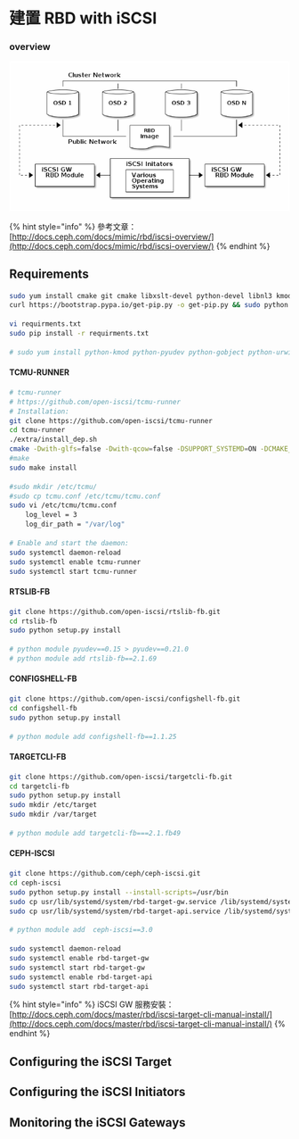 # 建置 RBD with iSCSI

### overview

![](.gitbook/assets/image%20%285%29.png)

{% hint style="info" %}
參考文章：  
[http://docs.ceph.com/docs/mimic/rbd/iscsi-overview/](http://docs.ceph.com/docs/mimic/rbd/iscsi-overview/)
{% endhint %}

## Requirements

```bash
sudo yum install cmake git cmake libxslt-devel python-devel libnl3 kmod librbd1 glib2-devel libnl3-devel kmod-devel librbd1-devel librados2-devel
curl https://bootstrap.pypa.io/get-pip.py -o get-pip.py && sudo python get-pip.py

vi requirments.txt
sudo pip install -r requirments.txt

# sudo yum install python-kmod python-pyudev python-gobject python-urwid python-rados python-rbd python-netaddr python-netifaces python-crypto python-requests python-flask pyOpenSSL
```

#### TCMU-RUNNER

```bash
# tcmu-runner
# https://github.com/open-iscsi/tcmu-runner
# Installation:
git clone https://github.com/open-iscsi/tcmu-runner
cd tcmu-runner
./extra/install_dep.sh
cmake -Dwith-glfs=false -Dwith-qcow=false -DSUPPORT_SYSTEMD=ON -DCMAKE_INSTALL_PREFIX=/usr
#make
sudo make install

#sudo mkdir /etc/tcmu/
#sudo cp tcmu.conf /etc/tcmu/tcmu.conf
sudo vi /etc/tcmu/tcmu.conf
    log_level = 3
    log_dir_path = "/var/log"

# Enable and start the daemon:
sudo systemctl daemon-reload
sudo systemctl enable tcmu-runner
sudo systemctl start tcmu-runner
```

#### RTSLIB-FB

```bash
git clone https://github.com/open-iscsi/rtslib-fb.git
cd rtslib-fb
sudo python setup.py install

# python module pyudev==0.15 > pyudev==0.21.0
# python module add rtslib-fb==2.1.69
```

#### CONFIGSHELL-FB

```bash
git clone https://github.com/open-iscsi/configshell-fb.git
cd configshell-fb
sudo python setup.py install

# python module add configshell-fb==1.1.25
```

#### TARGETCLI-FB

```bash
git clone https://github.com/open-iscsi/targetcli-fb.git
cd targetcli-fb
sudo python setup.py install
sudo mkdir /etc/target
sudo mkdir /var/target

# python module add targetcli-fb===2.1.fb49
```

#### CEPH-ISCSI

```bash
git clone https://github.com/ceph/ceph-iscsi.git
cd ceph-iscsi
sudo python setup.py install --install-scripts=/usr/bin
sudo cp usr/lib/systemd/system/rbd-target-gw.service /lib/systemd/system
sudo cp usr/lib/systemd/system/rbd-target-api.service /lib/systemd/system

# python module add  ceph-iscsi==3.0

sudo systemctl daemon-reload
sudo systemctl enable rbd-target-gw
sudo systemctl start rbd-target-gw
sudo systemctl enable rbd-target-api
sudo systemctl start rbd-target-api
```

{% hint style="info" %}
iSCSI GW 服務安裝：  
[http://docs.ceph.com/docs/master/rbd/iscsi-target-cli-manual-install/](http://docs.ceph.com/docs/master/rbd/iscsi-target-cli-manual-install/)
{% endhint %}

## Configuring the iSCSI Target

## Configuring the iSCSI Initiators

## Monitoring the iSCSI Gateways



